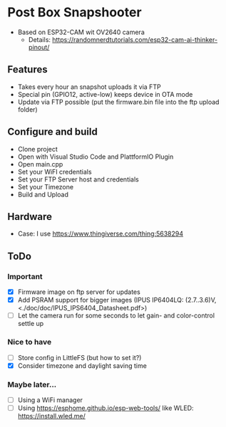 # Post Box Snapshooter

- Based on ESP32-CAM wit OV2640 camera
  - Details: <https://randomnerdtutorials.com/esp32-cam-ai-thinker-pinout/>

## Features

- Takes every hour an snapshot uploads it via FTP
- Special pin (GPIO12, active-low) keeps device in OTA mode
- Update via FTP possible (put the firmware.bin file into the ftp upload folder)

## Configure and build

- Clone project
- Open with Visual Studio Code and PlattformIO Plugin
- Open main.cpp
- Set your WiFI credentials
- Set your FTP Server host and credentials
- Set your Timezone
- Build and Upload

## Hardware

- Case: I use <https://www.thingiverse.com/thing:5638294>

## ToDo

### Important

- [X] Firmware image on ftp server for updates
- [X] Add PSRAM support for bigger images (IPUS IP6404LQ: (2.7..3.6)V, <./doc/doc/IPUS_IPS6404_Datasheet.pdf>)
- [ ] Let the camera run for some seconds to let gain- and color-control settle up

### Nice to have

- [ ] Store config in LittleFS (but how to set it?)
- [X] Consider timezone and daylight saving time

### Maybe later...

- [ ] Using a WiFi manager
- [ ] Using  <https://esphome.github.io/esp-web-tools/> like WLED: <https://install.wled.me/>

